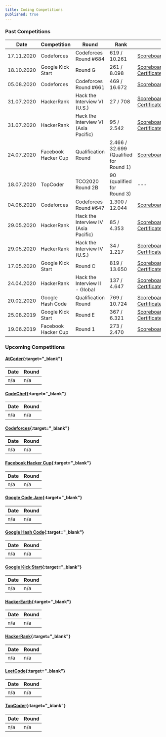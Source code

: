 ```yaml
---
title: Coding Competitions
published: true
---
```


### Past Competitions  

Date | Competition | Round | Rank | Urls
------------ | ------------- | ------------- | ------------- | -------------
17.11.2020 | Codeforces | Codeforces Round #684 | 619 / 10.261 | [Scoreboard](https://codeforces.com/contest/1440/standings){:target="_blank"}
18.10.2020 | Google Kick Start | Round G | 261 / 8.098 | [Scoreboard](https://codingcompetitions.withgoogle.com/kickstart/round/00000000001a0069){:target="_blank"}<br />[Certificate](https://codingcompetitions.withgoogle.com/kickstart/certificate/round/00000000001a0069){:target="_blank"}
05.08.2020 | Codeforces | Codeforces Round #661 | 469 / 16.672 | [Scoreboard](https://codeforces.com/contest/1399/standings){:target="_blank"}
31.07.2020 | HackerRank | Hack the Interview VI (U.S.) | 27 / 708 | [Scoreboard](https://www.hackerrank.com/contests/hack-the-interview-vi/leaderboard){:target="_blank"}<br />[Certificate](https://www.hackerrank.com/results/hack-the-interview-vi/serhatgiydiren){:target="_blank"}
31.07.2020 | HackerRank | Hack the Interview VI (Asia Pacific) | 95 / 2.542 | [Scoreboard](https://www.hackerrank.com/contests/hack-the-interview-vi-asia-pacific/leaderboard){:target="_blank"}<br />[Certificate](https://www.hackerrank.com/results/hack-the-interview-vi-asia-pacific/serhatgiydiren){:target="_blank"}
24.07.2020 | Facebook Hacker Cup | Qualification Round | 2.466 / 32.699 (Qualified for Round 1) | [Scoreboard](https://www.facebook.com/codingcompetitions/hacker-cup/2020/qualification-round/scoreboard){:target="_blank"}
18.07.2020 | TopCoder | TCO2020 Round 2B | 90 (qualified for Round 3) | ---
04.06.2020 | Codeforces | Codeforces Round #647 | 1.300 / 12.044 | [Scoreboard](https://codeforces.com/contest/1362/standings){:target="_blank"}
29.05.2020 | HackerRank | Hack the Interview IV (Asia Pacific) | 85 / 4.353 | [Scoreboard](https://www.hackerrank.com/contests/hack-the-interview-iv-apac/leaderboard){:target="_blank"}<br />[Certificate](https://www.hackerrank.com/results/hack-the-interview-iv-apac/serhatgiydiren){:target="_blank"}
29.05.2020 | HackerRank | Hack the Interview IV (U.S.) | 34 / 1.217 | [Scoreboard](https://www.hackerrank.com/contests/hack-the-interview-iv/leaderboard){:target="_blank"}<br />[Certificate](https://www.hackerrank.com/results/hack-the-interview-iv/serhatgiydiren){:target="_blank"}
17.05.2020 | Google Kick Start | Round C | 819 / 13.650 | [Scoreboard](https://codingcompetitions.withgoogle.com/kickstart/round/000000000019ff43){:target="_blank"}<br />[Certificate](https://codingcompetitions.withgoogle.com/kickstart/certificate/round/000000000019ff43){:target="_blank"}
24.04.2020 | HackerRank | Hack the Interview II - Global | 137 / 4.647 | [Scoreboard](https://www.hackerrank.com/contests/hack-the-interview-ii-global/leaderboard){:target="_blank"}<br />[Certificate](https://www.hackerrank.com/results/hack-the-interview-ii-global/serhatgiydiren){:target="_blank"}
20.02.2020 | Google Hash Code | Qualification Round | 769 / 10.724 | [Scoreboard](https://codingcompetitions.withgoogle.com/hashcode/archive/2020){:target="_blank"}<br />[Certificate](https://codingcompetitions.withgoogle.com/hashcode/certificate/round/00000000001a006c){:target="_blank"}
25.08.2019 | Google Kick Start | Round E | 367 / 6.321 | [Scoreboard](https://codingcompetitions.withgoogle.com/kickstart/round/0000000000050edb){:target="_blank"}<br />[Certificate](https://codingcompetitions.withgoogle.com/kickstart/certificate/round/0000000000050edb){:target="_blank"}
19.06.2019 | Facebook Hacker Cup | Round 1 | 273 / 2.470 | [Scoreboard](https://www.facebook.com/codingcompetitions/hacker-cup/2019/round-1/scoreboard){:target="_blank"}

### Upcoming Competitions  

#### [AtCoder](https://atcoder.jp){:target="_blank"}

Date | Round
------------ | -------------
n/a | n/a

#### [CodeChef](https://codechef.com){:target="_blank"}

Date | Round
------------ | -------------
n/a | n/a

#### [Codeforces](https://codeforces.com){:target="_blank"}

Date | Round
------------ | -------------
n/a | n/a

#### [Facebook Hacker Cup](https://facebook.com/codingcompetitions/hacker-cup){:target="_blank"}

Date | Round
------------ | -------------
n/a | n/a

#### [Google Code Jam](https://codingcompetitions.withgoogle.com/codejam){:target="_blank"}

Date | Round
------------ | -------------
n/a | n/a

#### [Google Hash Code](https://codingcompetitions.withgoogle.com/hashcode){:target="_blank"}

Date | Round
------------ | -------------
n/a | n/a

#### [Google Kick Start](https://codingcompetitions.withgoogle.com/kickstart){:target="_blank"}

Date | Round
------------ | -------------
n/a | n/a

#### [HackerEarth](https://hackerearth.com){:target="_blank"}

Date | Round
------------ | -------------
n/a | n/a

#### [HackerRank](https://hackerrank.com){:target="_blank"}

Date | Round
------------ | -------------
n/a | n/a

#### [LeetCode](https://leetcode.com){:target="_blank"}

Date | Round
------------ | -------------
n/a | n/a

#### [TopCoder](https://arena.topcoder.com){:target="_blank"}

Date | Round
------------ | -------------
n/a | n/a

